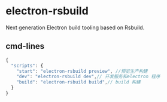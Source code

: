 # electron-rsbuild

Next generation Electron build tooling based on Rsbuild.

## cmd-lines

```js
{
  "scripts": {
    "start": "electron-rsbuild preview", //预览生产构建
    "dev": "electron-rsbuild dev",// 开发服务和electron 程序
    "build": "electron-rsbuild build",// build 构建
  }
}

```
